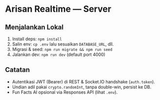 # Arisan Realtime — Server

## Menjalankan Lokal
1. Install deps: `npm install`
2. Salin env: `cp .env` lalu sesuaikan `DATABASE_URL`, dll.
3. Migrasi & seed: `npm run migrate && npm run seed`
4. Jalankan dev: `npm run dev` (default port 4000)

## Catatan
- Autentikasi JWT (Bearer) di REST & Socket.IO handshake (`auth.token`).
- Undian adil pakai `crypto.randomInt`, tanpa double-win, persist ke DB.
- Fun Facts AI opsional via Responses API (lihat `.env`).

